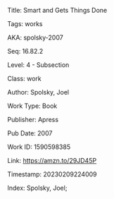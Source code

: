 Title:  Smart and Gets Things Done

Tags:   works

AKA:    spolsky-2007

Seq:    16.82.2

Level:  4 - Subsection

Class:  work

Author: Spolsky, Joel

Work Type: Book

Publisher: Apress

Pub Date: 2007

Work ID: 1590598385

Link:   https://amzn.to/29JD45P

Timestamp: 20230209224009

Index:  Spolsky, Joel; 
